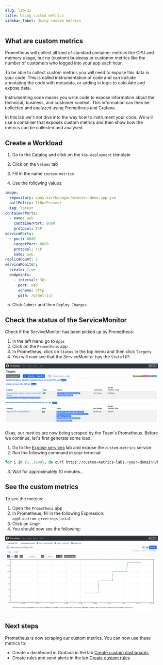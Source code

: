 ```yaml
---
slug: lab-22
title: Using custom metrics
sidebar_label: Using custom metrics
---
```


## What are custom metrics

Prometheus will collect all kind of standard container metrics like CPU and memory usage, but no (custom) business or customer metrics like the number of customers who logged into your app each hour.

To be able to collect custom metrics you will need to expose this data in your code. This is called instrumentation of code and can include annotating the code with metadata, or adding in logic to calculate and expose data.

Instrumenting code means you write code to expose information about the technical, business, and customer context. This information can then be collected and analyzed using Prometheus and Grafana.

In this lab we'll not dive into the way how to instrument your code. We will use a container that exposes custom metrics and then show how the metrics can be collected and analysed.


## Create a Workload

1. Go to the Catalog and click on the `k8s-deployment` template

2. Click on the `Values` tab

3. Fill in the name `custom-metrics`

4. Use the following values:

```yaml
image:
  repository: quay.io/rbaumgar/monitor-demo-app-jvm
  pullPolicy: IfNotPresent
  tag: latest
containerPorts:
  - name: web
    containerPort: 8080
    protocol: TCP
servicePorts:
  - port: 8080
    targetPort: 8080
    protocol: TCP
    name: web
replicaCount: 2
serviceMonitor:
  create: true
  endpoints:
    - interval: 30s
      port: web
      scheme: http
      path: /q/metrics
```

5. Click `Submit` and then `Deploy Changes`

## Check the status of the ServiceMonitor

Check if the ServiveMonitor has been picked up by Prometheus:

1. In the left menu go to `Apps`
2. Click on the `Prometheus` app
3. In Prometheus, click on `Status` in the top menu and then click `Targets`
4. You will now see that the ServiceMonitor has the `State` UP:

![metrics](../../img/custom-metrics.png)

Okay, our metrics are now being scraped by the Team's Prometheus. Before we continue, let's first generate some load:

1. Go to the [Expose services](lab-18) lab and expose the `custom-metrics` service
2. Run the following command in your terminal:

```bash
for i in {1..1000}; do curl https://custom-metrics-labs.<your-domain>/hello; sleep 10; done
```

3. Wait for approximately 10 minutes...

## See the custom metrics

To see the metrics:

1. Open the `Prometheus` app
2. In Prometheus, fill in the following Expression: `application_greetings_total`
3. Click on `Graph`
4. You should now see the following:

![metrics](../../img/custom-metrics-1.png)


## Next steps

Prometheus is now scraping our custom metrics. You can now use these metrics to:

- Create a dashboard in Grafana in the lab [Create custom dashboards](lab-30)
- Create rules and send alerts in the lab [Create custom rules](lab-31)